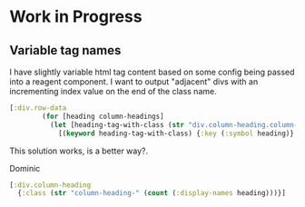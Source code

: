 # Work in Progress

## Variable tag names

I have slightly variable html tag content based on some config being passed into a reagent component. I want to output "adjacent" divs with an incrementing index value on the end of the class name.

```clojure
[:div.row-data
        (for [heading column-headings]
          (let [heading-tag-with-class (str "div.column-heading.column-heading-" (count (:display-names heading)))]
            [(keyword heading-tag-with-class) {:key (:symbol heading)}
```

This solution works, is a better way?.

Dominic
```clojure
[:div.column-heading
  {:class (str "column-heading-" (count (:display-names heading)))}]
```
